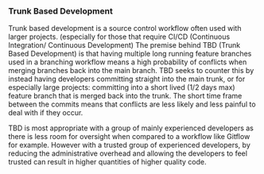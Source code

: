 ### Trunk Based Development

Trunk based development is a source control workflow often used with larger projects. (especially for those that require CI/CD (Continuous Integration/ Continuous Development)
The premise behind TBD (Trunk Based Development) is that having multiple long running feature branches used in a branching workflow means a high probability of conflicts when merging branches back into the main branch. TBD seeks to counter this by instead having developers committing straight into the main trunk, or for especially large projects: committing into a short lived (1/2 days max) feature branch that is merged back into the trunk.
The short time frame between the commits means that conflicts are less likely and less painful to deal with if they occur.

TBD is most appropriate with a group of mainly experienced developers as there is less room for oversight when compared to a workflow like Gitflow for example.
However with a trusted group of experienced developers, by reducing the administrative overhead and allowing the developers to feel trusted can result in higher quantities of higher quality code.